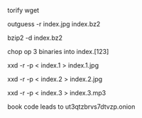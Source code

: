 
torify wget 

outguess -r index.jpg index.bz2

bzip2 -d index.bz2

chop op 3 binaries into index.[123]

xxd -r -p < index.1 > index.1.jpg

xxd -r -p < index.2 > index.2.jpg

xxd -r -p < index.3 > index.3.mp3


book code leads to  ut3qtzbrvs7dtvzp.onion

